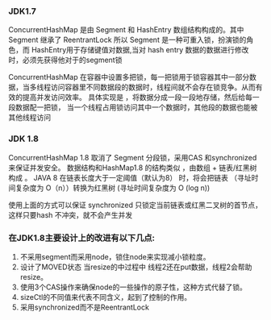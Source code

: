 
### JDK1.7
ConcurrentHashMap 是由 Segment 和 HashEntry 数组结构构成的。其中Segment  继承了 ReentrantLock  所以 Segment 是一种可重入锁，扮演锁的角色，而 HashEntry用于存储键值对数据,当对 hash entry 数据的数据进行修改时，必须先获得他对于的segment锁

ConcurrentHashMap 在容器中设置多把锁，每一把锁用于锁容器其中一部分数据，当多线程访问容器里不同数据段的数据时，线程间就不会存在锁竞争。从而有效的提高并发访问效率。 具体实现是 ，将数据分成一段一段地存储，然后给每一段数据配一把锁， 当一个线程占用锁访问其中一个数据时，其他段的数据也能被其他线程访问

### JDK 1.8

ConcurrentHashMap 1.8 取消了 Segment 分段锁，采用CAS 和synchronized  来保证并发安全。 数据结构和HashMap1.8 的结构类似 ，由数组 + 链表/红黑树 构成 。 JAVA 8 在链表长度大于一定阈值（默认为8） 时，将会把链表 （寻址时间复杂度为 O（n））转换为红黑树 (寻址时间复杂度为 O (log n))

使用上面的方式可以保证 synchronized  只锁定当前链表或红黑二叉树的首节点，这样只要hash 不冲突，就不会产生并发

### 在JDK1.8主要设计上的改进有以下几点:

1. 不采用segment而采用node，锁住node来实现减小锁粒度。
2. 设计了MOVED状态 当resize的中过程中 线程2还在put数据，线程2会帮助resize。
3. 使用3个CAS操作来确保node的一些操作的原子性，这种方式代替了锁。
4. sizeCtl的不同值来代表不同含义，起到了控制的作用。
5. 采用synchronized而不是ReentrantLock